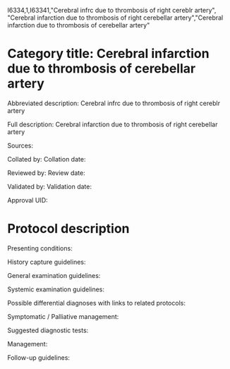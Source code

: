 I6334,1,I63341,"Cerebral infrc due to thrombosis of right cereblr artery", "Cerebral infarction due to thrombosis of right cerebellar artery","Cerebral infarction due to thrombosis of cerebellar artery"
# Category title: Cerebral infarction due to thrombosis of cerebellar artery

Abbreviated description: Cerebral infrc due to thrombosis of right cereblr artery

Full description: Cerebral infarction due to thrombosis of right cerebellar artery

Sources:

Collated by:
Collation date:

Reviewed by:
Review date:

Validated by:
Validation date:

Approval UID:

# Protocol description

Presenting conditions:

History capture guidelines:

General examination guidelines:

Systemic examination guidelines:

Possible differential diagnoses with links to related protocols:

Symptomatic / Palliative management:

Suggested diagnostic tests:

Management:

Follow-up guidelines:
